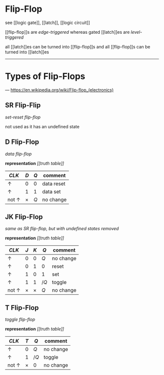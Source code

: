 # Flip-Flop

see [[logic gate]], [[latch]], [[logic circuit]]

[[flip-flop]]s are _edge-triggered_ whereas gated [[latch]]es are _level-triggered_

all [[latch]]es can be turned into [[flip-flop]]s and all [[flip-flop]]s can be turned into [[latch]]es

---

# Types of Flip-Flops

&mdash; <https://en.wikipedia.org/wiki/Flip-flop_(electronics)>

## SR Flip-Flip

_set-reset flip-flop_

not used as it has an undefined state

## D Flip-Flop

_data flip-flop_

**representation** _[[truth table]]_

| $CLK$          | $D$      | $Q$ | comment    |
| -------------- | -------- | --- | ---------- |
| $\uparrow$     | 0        | 0   | data reset |
| $\uparrow$     | 1        | 1   | data set   |
| not $\uparrow$ | $\times$ | $Q$ | no change  |

## JK Flip-Flop

_same as SR flip-flop, but with undefined states removed_

**representation** _[[truth table]]_

| $CLK$          | $J$      | $K$      | $Q$  | comment   |
| -------------- | -------- | -------- | ---- | --------- |
| $\uparrow$     | 0        | 0        | $Q$  | no change |
| $\uparrow$     | 0        | 1        | 0    | reset     |
| $\uparrow$     | 1        | 0        | 1    | set       |
| $\uparrow$     | 1        | 1        | $/Q$ | toggle    |
| not $\uparrow$ | $\times$ | $\times$ | $Q$  | no change |

## T Flip-Flop

_toggle flip-flop_

**representation** _[[truth table]]_

| $CLK$          | $T$      | $Q$  | comment   |
| -------------- | -------- | ---- | --------- |
| $\uparrow$     | 0        | $Q$  | no change |
| $\uparrow$     | 1        | $/Q$ | toggle    |
| not $\uparrow$ | $\times$ | 0    | no change |
